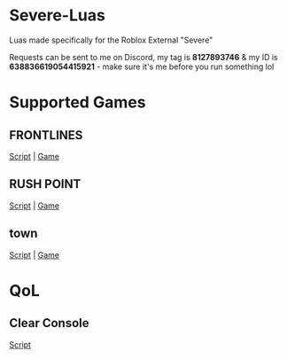 # Severe-Luas
Luas made specifically for the Roblox External "Severe"

Requests can be sent to me on Discord, my tag is **8127893746** & my ID is **638836619054415921** - make sure it's me before you run something lol

# Supported Games
## FRONTLINES
[Script](https://github.com/sen-jp/Severe-Luas/blob/main/Frontlines.lua) | [Game](https://www.roblox.com/games/5938036553)
## RUSH POINT
[Script](https://github.com/sen-jp/Severe-Luas/blob/main/RushPoint.lua) | [Game](https://www.roblox.com/games/5993942214)
## town
[Script](https://github.com/sen-jp/Severe-Luas/blob/main/town.lua) | [Game](https://www.roblox.com/games/4991214437)



# QoL
## Clear Console
[Script](https://github.com/sen-jp/Severe-Luas/blob/main/clear_console.lua)
